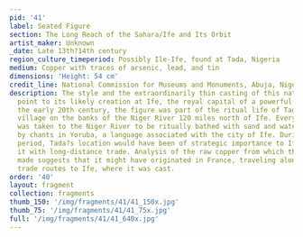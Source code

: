 ```yaml
---
pid: '41'
label: Seated Figure
section: The Long Reach of the Sahara/Ife and Its Orbit
artist_maker: Unknown
_date: Late 13th?14th century
region_culture_timeperiod: Possibly Ile-Ife, found at Tada, Nigeria
medium: Copper with traces of arsenic, lead, and tin
dimensions: 'Height: 54 cm'
credit_line: National Commission for Museums and Monuments, Abuja, Nigeria, 79.R18.
description: The style and the extraordinarily thin casting of this naturalistic figure
  point to its likely creation at Ife, the royal capital of a powerful kingdom. In
  the early 20th century, the figure was part of the ritual life of Tada, a small
  village on the banks of the Niger River 120 miles north of Ife. Every Friday it
  was taken to the Niger River to be ritually bathed with sand and water, accompanied
  by chants in Yoruba, a language associated with the city of Ife. During the medieval
  period, Tada?s location would have been of strategic importance to Ife, connecting
  it with long-distance trade. Analysis of the raw copper from which the statue is
  made suggests that it might have originated in France, traveling along these very
  trade routes to Ife, where it was cast.
order: '40'
layout: fragment
collection: fragments
thumb_150: '/img/fragments/41/41_150x.jpg'
thumb_75: '/img/fragments/41/41_75x.jpg'
full: '/img/fragments/41/41_640x.jpg'
---
```

